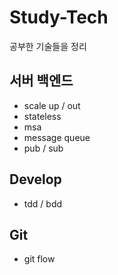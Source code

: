# Study-Tech
공부한 기술들을 정리  

## 서버 백엔드
* scale up / out  
* stateless  
* msa  
* message queue  
* pub / sub  
## Develop 
* tdd / bdd  
## Git
* git flow  
